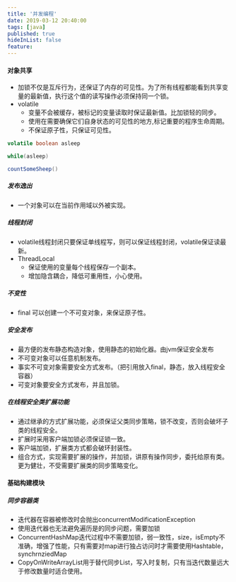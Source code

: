 ```yaml
---
title: '并发编程'
date: 2019-03-12 20:40:00
tags: [java]
published: true
hideInList: false
feature: 
---
```


#### 对象共享

* 加锁不仅是互斥行为，还保证了内存的可见性。为了所有线程都能看到共享变量的最新值，执行这个值的读写操作必须保持同一个锁。
* volatile
  * 变量不会被缓存，被标记的变量读取时保证最新值。比加锁轻的同步。
  * 使用在需要确保它们自身状态的可见性的地方,标记重要的程序生命周期。
  * 不保证原子性，只保证可见性。

<!--more-->

```java
volatile boolean asleep

while(asleep)

countSomeSheep()


```

##### 发布逸出

* 一个对象可以在当前作用域以外被实现。

##### 线程封闭

* volatile线程封闭只要保证单线程写，则可以保证线程封闭，volatile保证读最新。
* ThreadLocal
  * 保证使用的变量每个线程保存一个副本。
  * 增加隐含耦合，降低可重用性，小心使用。

##### 不变性

* final 可以创建一个不可变对象，来保证原子性。

##### 安全发布

* 最方便的发布静态构造对象，使用静态的初始化器。由jvm保证安全发布
* 不可变对象可以任意机制发布。
* 事实不可变对象需要安全方式发布。（把引用放入final，静态，放入线程安全容器）
* 可变对象要安全方式发布，并且加锁。

##### 在线程安全类扩展功能

* 通过继承的方式扩展功能，必须保证父类同步策略，锁不改变，否则会破坏子类的线程安全。
* 扩展时采用客户端加锁必须保证锁一致。
* 客户端加锁，扩展类方式都会破环封装性。
* 组合方式，实现需要扩展的操作，并加锁，讲原有操作同步，委托给原有类。更为健壮，不受需要扩展类的同步策略变化。

#### 基础构建模块

##### 同步容器类

* 迭代器在容器被修改时会抛出concurrentModificationException
* 使用迭代器也无法避免遍历是的同步问题，需要加锁
* ConcurrentHashMap迭代过程中不需要加锁，弱一致性，size，isEmpty不准确，增强了性能，只有需要对map进行独占访问时才需要使用Hashtable，synchrnziedMap
* CopyOnWriteArrayList用于替代同步List，写入时复制，只有当迭代数量远大于修改数量时适合使用。





